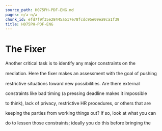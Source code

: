 ```yaml
---
source_path: H075PH-PDF-ENG.md
pages: n/a-n/a
chunk_id: efd7f9f35e28445a517e78fcdc95e09ea9ca1f39
title: H075PH-PDF-ENG
---
```

# The Fixer

Another critical task is to identify any major constraints on the

mediation. Here the ﬁxer makes an assessment with the goal of pushing

restrictive situations toward new possibilities. Are there external

constraints like bad timing (a pressing deadline makes it impossible

to think), lack of privacy, restrictive HR procedures, or others that are

keeping the parties from working things out? If so, look at what you can

do to lessen those constraints; ideally you do this before bringing the

